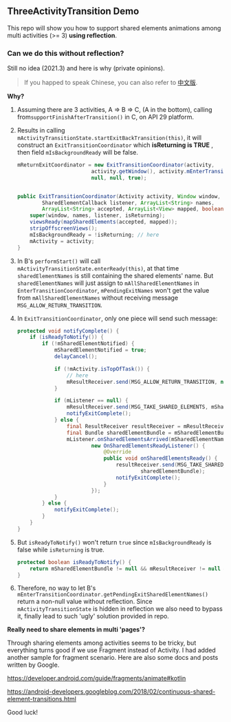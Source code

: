 ## ThreeActivityTransition Demo

This repo will show you how to support shared elements animations among multi activities (>= 3) **using reflection**.

### Can we do this without reflection?

Still no idea (2021.3) and here is why (private opinions).

> If you happed to speak Chinese, you can also refer to [中文版](./README_CN.md).

**Why?**

1. Assuming there are 3 activities, A => B => C, (A in the bottom), calling from`supportFinishAfterTransition()` in C, on API 29 platform.

2. Results in calling `mActivityTransitionState.startExitBackTransition(this)`, it will construct an `ExitTransitionCoordinator` which **isReturning is TRUE** , then field `mIsBackgroundReady` will be false.

   ```java
   mReturnExitCoordinator = new ExitTransitionCoordinator(activity,
                           activity.getWindow(), activity.mEnterTransitionListener, pendingExitNames,
                           null, null, true);
   
   
   public ExitTransitionCoordinator(Activity activity, Window window,
           SharedElementCallback listener, ArrayList<String> names,
           ArrayList<String> accepted, ArrayList<View> mapped, boolean isReturning) {
       super(window, names, listener, isReturning);
       viewsReady(mapSharedElements(accepted, mapped));
       stripOffscreenViews();
       mIsBackgroundReady = !isReturning; // here
       mActivity = activity;
   }
   ```

3. In B's `performStart()` will call `mActivityTransitionState.enterReady(this)`, at that time `sharedElementNames` is still containing the shared elements' name. But `sharedElementNames` will just assign to `mAllSharedElementNames` in `EnterTransitionCoordinator`, `mPendingExitNames` won't get the value from `mAllSharedElementNames`  without receiving message `MSG_ALLOW_RETURN_TRANSITION`.

4. In `ExitTransitionCoordinator`, only one piece will send such message:

   ```java
   protected void notifyComplete() {
       if (isReadyToNotify()) {
           if (!mSharedElementNotified) {
               mSharedElementNotified = true;
               delayCancel();
   
               if (!mActivity.isTopOfTask()) {
                   // here
                   mResultReceiver.send(MSG_ALLOW_RETURN_TRANSITION, null);
               }
   
               if (mListener == null) {
                   mResultReceiver.send(MSG_TAKE_SHARED_ELEMENTS, mSharedElementBundle);
                   notifyExitComplete();
               } else {
                   final ResultReceiver resultReceiver = mResultReceiver;
                   final Bundle sharedElementBundle = mSharedElementBundle;
                   mListener.onSharedElementsArrived(mSharedElementNames, mSharedElements,
                           new OnSharedElementsReadyListener() {
                               @Override
                               public void onSharedElementsReady() {
                                   resultReceiver.send(MSG_TAKE_SHARED_ELEMENTS,
                                           sharedElementBundle);
                                   notifyExitComplete();
                               }
                           });
               }
           } else {
               notifyExitComplete();
           }
       }
   }
   ```

5. But `isReadyToNotify()` won't return `true` since `mIsBackgroundReady` is false while `isReturning` is true.

   ```java
   protected boolean isReadyToNotify() {
       return mSharedElementBundle != null && mResultReceiver != null && mIsBackgroundReady;
   }
   ```

6. Therefore, no way to let B's `mEnterTransitionCoordinator.getPendingExitSharedElementNames()` return a non-null value without reflection. Since `mActivityTransitionState` is hidden in reflection we also need to bypass it, finally lead to such 'ugly' solution provided in repo.

**Really need to share elements in multi 'pages'?**

Through sharing elements among activities seems to be tricky, but everything turns good if we use Fragment instead of Activity. I had added another sample for fragment scenario. Here are also some docs and posts written by Google.

https://developer.android.com/guide/fragments/animate#kotlin

https://android-developers.googleblog.com/2018/02/continuous-shared-element-transitions.html

Good luck!